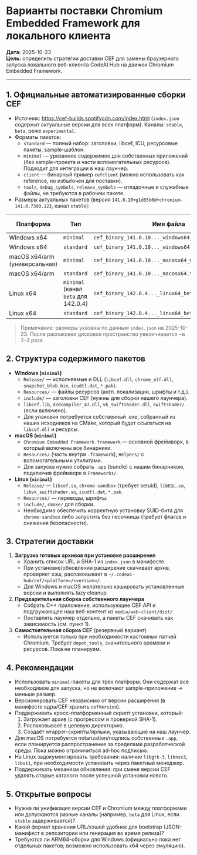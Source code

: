 # Варианты поставки Chromium Embedded Framework для локального клиента

**Дата:** 2025-10-23  
**Цель:** определить стратегии доставки CEF для замены браузерного запуска локального веб-клиента CodeAI Hub на движок Chromium Embedded Framework.

---

## 1. Официальные автоматизированные сборки CEF
- Источник: https://cef-builds.spotifycdn.com/index.html (`index.json` содержит актуальные версии для всех платформ). Каналы: `stable`, `beta`, реже `experimental`.
- Форматы пакетов:
  - `standard` — полный набор: заголовки, libcef, ICU, ресурсовые пакеты, sample-шаблон.
  - `minimal` — урезанное содержимое для собственных приложений (без sample-проекта и части вспомогательных ресурсов). Подходит для интеграции в наш лаунчер.
  - `client` — бинарный пример `cefclient` (можно использовать как reference, но избыточен для поставки).
  - `tools`, `debug_symbols`, `release_symbols` — отладочные и служебные файлы, не требуются в рабочем пакете.
- Размеры актуальных пакетов (версия `141.0.10+g1d65b0d+chromium-141.0.7390.123`, канал `stable`):

| Платформа | Тип | Имя файла | Размер (архив) |
|-----------|-----|-----------|----------------|
| Windows x64 | `minimal` | `cef_binary_141.0.10..._windows64_minimal.tar.bz2` | 149 МБ |
| Windows x64 | `standard` | `cef_binary_141.0.10..._windows64.tar.bz2` | 315 МБ |
| macOS x64/arm (универсальная) | `minimal` | `cef_binary_141.0.10..._macosx64_minimal.tar.bz2` | 119 МБ |
| macOS x64/arm | `standard` | `cef_binary_141.0.10..._macosx64.tar.bz2` | 292 МБ |
| Linux x64 | `minimal` (канал `beta` для 142.0.4) | `cef_binary_142.0.4..._linux64_beta_minimal.tar.bz2` | 390 МБ |
| Linux x64 | `standard` | `cef_binary_142.0.4..._linux64_beta.tar.bz2` | 824 МБ |

> Примечание: размеры указаны по данным `index.json` на 2025-10-23. После распаковки дисковое пространство увеличивается ~в 2–3 раза.

## 2. Структура содержимого пакетов
- **Windows (`minimal`)**
  - `Release/` — исполняемые и DLL (`libcef.dll`, `chrome_elf.dll`, `snapshot_blob.bin`, `icudtl.dat`, `*.pak`).
  - `Resources/` — файлы ресурсов (англ. локализации, шрифты и т.д.).
  - `include/` — заголовки CEF (нужны для сборки нашего лаунчера).
  - `libcef.lib`, `d3dcompiler_47.dll`, `vk_swiftshader.dll`, `swiftshader/` (если включено).
  - Для упаковки потребуется собственный .exe, собранный из наших исходников на CMake, который будет ссылаться на `libcef.dll` и ресурсы.
- **macOS (`minimal`)**
  - `Chromium Embedded Framework.framework` — основной фреймворк, в который включены все бинарники.
  - `Resources/` (часть внутри `.framework`), `Helpers/` с вспомогательными утилитами.
  - Для запуска нужно собрать `.app` (bundle) с нашим бинарником, подключив фреймворк в `Frameworks/`.
- **Linux (`minimal`)**
  - `Release/` — `libcef.so`, `chrome-sandbox` (требует setuid), `libEGL.so`, `libvk_swiftshader.so`, `icudtl.dat`, `*.pak`.
  - `Resources/` — переводы, шрифты.
  - `include/`, `cmake/` для сборки.
  - Необходимо обеспечить корректную установку SUID-бита для `chrome-sandbox` либо запустить без песочницы (требует флагов и снижения безопасности).

## 3. Стратегии доставки
1. **Загрузка готовых архивов при установке расширения**
   - Хранить список URL и SHA-1 из `index.json` в манифесте.
   - При установке/обновлении расширение скачивает архив, проверяет хэш, распаковывает в `~/.codeai-hub/cef/<platform>/<version>/`.
   - Для Windows и macOS желательно кэшировать установленные версии и выполнять lazy cleanup.
2. **Предварительная сборка собственного лаунчера**
   - Собрать C++ приложение, использующее CEF API и подгружающее наш веб-контент из `media/web-client/dist/`.
   - Поставлять лаунчер отдельно, а пакеты CEF скачивать как зависимость (см. пункт 1).
3. **Самостоятельная сборка CEF** (резервный вариант)
   - Используется только при необходимости кастомных патчей Chromium. Требует `depot_tools`, значительного времени и ресурсов. Пока не планируем.

## 4. Рекомендации
- Использовать `minimal`-пакеты для трёх платформ. Они содержат всё необходимое для запуска, но не включают sample-приложение -> меньше размер.
- Версионировать CEF независимо от версии расширения (в манифесте ядра/CEF хранить `cefVersion`).
- Поддерживать кросс-платформенный скрипт установки, который:
  1. Загружает архив (с прогрессом и проверкой SHA-1).
  2. Распаковывает в целевую директорию.
  3. Создаёт wrapper-скрипты/ярлыки, указывающие на наш лаунчер.
- Для macOS потребуется notarization/подпись собственных `.app`, если планируется распространение за пределами разработческой среды. Пока можно ограничиться ad-hoc подписью.
- На Linux задокументировать требования: наличие `libgtk-3`, `libnss3`, `libx11`, при необходимости установить через пакетный менеджер.
- Поддерживать механизм обновления: при смене версии CEF удалять старые каталоги после успешной установки нового.

## 5. Открытые вопросы
- Нужна ли унификация версии CEF и Chromium между платформами или допускаются разные каналы (например, `beta` для Linux, если `stable` задерживается)?
- Какой формат хранения URL/хэшей удобнее для bootstrap (JSON-манифест в репозитории или генерация во время релиза)?
- Требуются ли ARM64-сборки для Windows (официально пока нет отдельных пакетов; возможно использовать x64 через эмуляцию).

